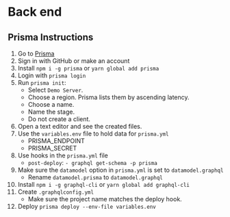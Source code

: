 # Back end

## Prisma Instructions


1. Go to [Prisma](https://www.prisma.io/)
2. Sign in with GitHub or make an account
3. Install `npm i -g prisma` or `yarn global add prisma`
4. Login with `prisma login`
5. Run `prisma init`:
	- Select `Demo Server`.
	- Choose a region. Prisma lists them by ascending latency.
	- Choose a name.
	- Name the stage.
	- Do not create a client.
6. Open a text editor and see the created files.
7. Use the `variables.env` file to hold data for `prisma.yml`
	- PRISMA_ENDPOINT
	- PRISMA_SECRET
8. Use hooks in the `prisma.yml` file
	- `post-deploy`: `- graphql get-schema -p prisma` 
9. Make sure the `datamodel` option in `prisma.yml` is set to `datamodel.graphql`
	- Rename `datamodel.prisma` to `datamodel.graphql`
10. Install `npm i -g graphql-cli` or `yarn global add graphql-cli`
11. Create `.graphqlconfig.yml` 
	- Make sure the project name matches the deploy hook.
12. Deploy `prisma deploy --env-file variables.env`
